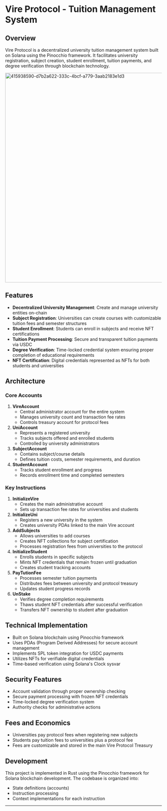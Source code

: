 

# Vire Protocol - Tuition Management System 

## Overview

Vire Protocol is a decentralized university tuition management system built on Solana using the Pinocchio framework. It facilitates university registration, subject creation, student enrollment, tuition payments, and degree verification through blockchain technology.

<img width="674" alt="415938590-d7b2a622-333c-4bcf-a779-3aab2183e1d3" src="https://github.com/user-attachments/assets/7baa3754-90fd-442c-9331-66b81d059220" />


## Features

- **Decentralized University Management**: Create and manage university entities on-chain
- **Subject Registration**: Universities can create courses with customizable tuition fees and semester structures
- **Student Enrollment**: Students can enroll in subjects and receive NFT certifications
- **Tuition Payment Processing**: Secure and transparent tuition payments via USDC
- **Degree Verification**: Time-locked credential system ensuring proper completion of educational requirements
- **NFT Certification**: Digital credentials represented as NFTs for both students and universities


## Architecture

### Core Accounts

1. **VireAccount**
    - Central administrator account for the entire system
    - Manages university count and transaction fee rates
    - Controls treasury account for protocol fees
2. **UniAccount**
    - Represents a registered university
    - Tracks subjects offered and enrolled students
    - Controlled by university administrators
3. **SubjectAccount**
    - Contains subject/course details
    - Defines tuition costs, semester requirements, and duration
4. **StudentAccount**
    - Tracks student enrollment and progress
    - Records enrollment time and completed semesters

### Key Instructions

1. **InitializeVire**
    - Creates the main administrative account
    - Sets up transaction fee rates for universities and students
2. **InitializeUni**
    - Registers a new university in the system
    - Creates university PDAs linked to the main Vire account
3. **AddSubjects**
    - Allows universities to add courses
    - Creates NFT collections for subject certification
    - Processes registration fees from universities to the protocol
4. **InitializeStudent**
    - Enrolls students in specific subjects
    - Mints NFT credentials that remain frozen until graduation
    - Creates student tracking accounts
5. **PayTutionFee**
    - Processes semester tuition payments
    - Distributes fees between university and protocol treasury
    - Updates student progress records
6. **UnStake**
    - Verifies degree completion requirements
    - Thaws student NFT credentials after successful verification
    - Transfers NFT ownership to student after graduation

## Technical Implementation

- Built on Solana blockchain using Pinocchio framework
- Uses PDAs (Program Derived Addresses) for secure account management
- Implements SPL token integration for USDC payments
- Utilizes NFTs for verifiable digital credentials
- Time-based verification using Solana's Clock sysvar


## Security Features

- Account validation through proper ownership checking
- Secure payment processing with frozen NFT credentials
- Time-locked degree verification system
- Authority checks for administrative actions


## Fees and Economics

- Universities pay protocol fees when registering new subjects
- Students pay tuition fees to universities plus a protocol fee
- Fees are customizable and stored in the main Vire Protocol Treasury


## Development

This project is implemented in Rust using the Pinocchio framework for Solana blockchain development. The codebase is organized into:

- State definitions (accounts)
- Instruction processing
- Context implementations for each instruction


---



